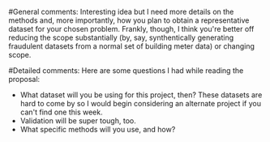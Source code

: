 #General comments:
Interesting idea but I need more details on the methods and, more importantly, how you plan to obtain a representative dataset for your chosen problem. Frankly, though, I think you're better off reducing the scope substantially (by, say, synthentically generating fraudulent datasets from a normal set of building meter data) or changing scope.

#Detailed comments:
Here are some questions I had while reading the proposal:

- What dataset will you be using for this project, then? These datasets are hard to come by so I would begin considering an alternate project if you can't find one this week.
- Validation will be super tough, too.
- What specific methods will you use, and how?
